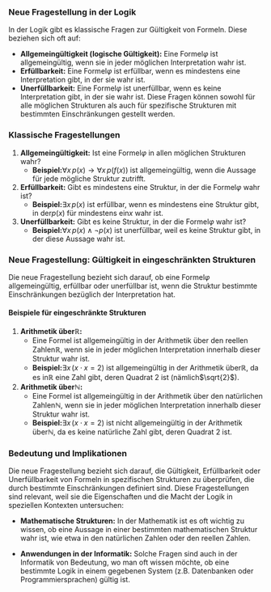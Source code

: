 ### Neue Fragestellung in der Logik
In der Logik gibt es klassische Fragen zur Gültigkeit von Formeln. Diese beziehen sich oft auf:
- **Allgemeingültigkeit (logische Gültigkeit):** Eine Formel$\varphi$ ist allgemeingültig, wenn sie in jeder möglichen Interpretation wahr ist.
- **Erfüllbarkeit:** Eine Formel$\varphi$ ist erfüllbar, wenn es mindestens eine Interpretation gibt, in der sie wahr ist.
- **Unerfüllbarkeit:** Eine Formel$\varphi$ ist unerfüllbar, wenn es keine Interpretation gibt, in der sie wahr ist.
Diese Fragen können sowohl für alle möglichen Strukturen als auch für spezifische Strukturen mit bestimmten Einschränkungen gestellt werden.
### Klassische Fragestellungen
1. **Allgemeingültigkeit:** Ist eine Formel$\varphi$ in allen möglichen Strukturen wahr?
   - **Beispiel:**$\forall x \, p(x) \rightarrow \forall x \, p(f(x))$ ist allgemeingültig, wenn die Aussage für jede mögliche Struktur zutrifft.
2. **Erfüllbarkeit:** Gibt es mindestens eine Struktur, in der die Formel$\varphi$ wahr ist?
   - **Beispiel:**$\exists x \, p(x)$ ist erfüllbar, wenn es mindestens eine Struktur gibt, in der$p(x)$ für mindestens ein$x$ wahr ist.
3. **Unerfüllbarkeit:** Gibt es keine Struktur, in der die Formel$\varphi$ wahr ist?
   - **Beispiel:**$\forall x \, p(x) \land \neg p(x)$ ist unerfüllbar, weil es keine Struktur gibt, in der diese Aussage wahr ist.
### Neue Fragestellung: Gültigkeit in eingeschränkten Strukturen
Die neue Fragestellung bezieht sich darauf, ob eine Formel$\varphi$ allgemeingültig, erfüllbar oder unerfüllbar ist, wenn die Struktur bestimmte Einschränkungen bezüglich der Interpretation hat.
#### Beispiele für eingeschränkte Strukturen
1. **Arithmetik über$\mathbb{R}$:**
   - Eine Formel ist allgemeingültig in der Arithmetik über den reellen Zahlen$\mathbb{R}$, wenn sie in jeder möglichen Interpretation innerhalb dieser Struktur wahr ist.
   - **Beispiel:**$\exists x \, (x \cdot x = 2)$ ist allgemeingültig in der Arithmetik über$\mathbb{R}$, da es in$\mathbb{R}$ eine Zahl gibt, deren Quadrat 2 ist (nämlich$\sqrt{2}$).
2. **Arithmetik über$\mathbb{N}$:**
   - Eine Formel ist allgemeingültig in der Arithmetik über den natürlichen Zahlen$\mathbb{N}$, wenn sie in jeder möglichen Interpretation innerhalb dieser Struktur wahr ist.
   - **Beispiel:**$\exists x \, (x \cdot x = 2)$ ist nicht allgemeingültig in der Arithmetik über$\mathbb{N}$, da es keine natürliche Zahl gibt, deren Quadrat 2 ist.
### Bedeutung und Implikationen
Die neue Fragestellung bezieht sich darauf, die Gültigkeit, Erfüllbarkeit oder Unerfüllbarkeit von Formeln in spezifischen Strukturen zu überprüfen, die durch bestimmte Einschränkungen definiert sind. Diese Fragestellungen sind relevant, weil sie die Eigenschaften und die Macht der Logik in speziellen Kontexten untersuchen:

- **Mathematische Strukturen:** In der Mathematik ist es oft wichtig zu wissen, ob eine Aussage in einer bestimmten mathematischen Struktur wahr ist, wie etwa in den natürlichen Zahlen oder den reellen Zahlen.
  
- **Anwendungen in der Informatik:** Solche Fragen sind auch in der Informatik von Bedeutung, wo man oft wissen möchte, ob eine bestimmte Logik in einem gegebenen System (z.B. Datenbanken oder Programmiersprachen) gültig ist.
